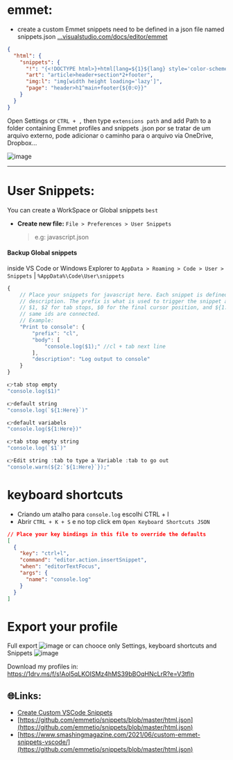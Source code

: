 # emmet:

- create a custom Emmet snippets need to be defined in a json file named snippets.json  [...visualstudio.com/docs/editor/emmet](https://code.visualstudio.com/docs/editor/emmet)

```json
{
  "html": {
    "snippets": {
      "!": "{<!DOCTYPE html>}+html[lang=${1}${lang} style='color-scheme:dark']>(head>meta[charset='UTF-8']+meta:vp+title{${2:New document}})+body>(h1>{${3: New Document}})+{${0}}",
      "art": "article>header+section*2+footer",
      "img:l": "img[width height loading='lazy']",
      "page": "header>h1^main+footer{${0:©}}"
    }
  }
}
```

Open Settings or `CTRL + ,` then type `extensions path` and add Path to a folder containing Emmet profiles and snippets .json por se tratar de um arquivo externo, pode adicionar o caminho para o arquivo via OneDrive, Dropbox...

![image](https://github.com/geraldotech/CheatSheets/assets/92253544/e7548951-1bd1-44ae-aea0-557ba77333ad)


<hr>

# User Snippets:

You can create a WorkSpace or Global snippets `best`

- <strong>Create new file:</strong> `File > Preferences > User Snippets`
  > e.g: javascript.json

#### Backup Global snippets

inside VS Code or Windows Explorer to `AppData > Roaming > Code > User > Snippets` | `%AppData%\Code\User\snippets`

```js
{
	// Place your snippets for javascript here. Each snippet is defined under a snippet name and has a prefix, body and
	// description. The prefix is what is used to trigger the snippet and the body will be expanded and inserted. Possible variables are:
	// $1, $2 for tab stops, $0 for the final cursor position, and ${1:label}, ${2:another} for placeholders. Placeholders with the
	// same ids are connected.
	// Example:
	"Print to console": {
		"prefix": "cl",
		"body": [
			"console.log($1);" //cl + tab next line
		],
		"description": "Log output to console"
	}
}
```

```js
👉tab stop empty
"console.log($1)"

👉default string
"console.log(`${1:Here}`)"

👉default variabels
"console.log(${1:Here})"

👉tab stop empty string
"console.log(`$1`)"

👉Edit string :tab to type a Variable :tab to go out
"console.warn(${2:`${1:Here}`});"

```

# keyboard shortcuts

- Criando um atalho para `console.log` escolhi CTRL + l
- Abrir `CTRL + K + S` e no top click em `Open Keyboard Shortcuts JSON`

```json
// Place your key bindings in this file to override the defaults
[
  {
    "key": "ctrl+l",
    "command": "editor.action.insertSnippet",
    "when": "editorTextFocus",
    "args": {
      "name": "console.log"
    }
  }
]
```

# Export your profile


Full export
![image](https://github.com/geraldotech/CheatSheets/assets/92253544/c971cd76-785c-4b2a-8f28-10182187de76)
or can chooce only Settings, keyboard shortcuts and Snippets
![image](https://github.com/geraldotech/CheatSheets/assets/92253544/62182df0-0522-49fc-9ee4-a744401f7174)

Download my profiles in: https://1drv.ms/f/s!Aol5qLKOISMz4hMS39bBOqHNcLrR?e=V3tfln



## 🌐Links:

- <a href="https://www.youtube.com/watch?v=TGh2NpCIDlc">Create Custom VSCode Snippets</a>
- [https://github.com/emmetio/snippets/blob/master/html.json](https://github.com/emmetio/snippets/blob/master/html.json)
- [https://www.smashingmagazine.com/2021/06/custom-emmet-snippets-vscode/](https://github.com/emmetio/snippets/blob/master/html.json)
